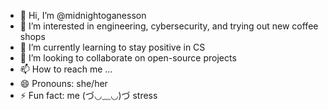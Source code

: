 - 👋 Hi, I’m @midnightoganesson
- 👀 I’m interested in engineering, cybersecurity, and trying out new coffee shops
- 🌱 I’m currently learning to stay positive in CS
- 💞️ I’m looking to collaborate on open-source projects
- 📫 How to reach me ...
- 😄 Pronouns: she/her
- ⚡ Fun fact: me (づ◡﹏◡)づ stress

<!---
midnightoganesson/midnightoganesson is a ✨ special ✨ repository because its `README.md` (this file) appears on your GitHub profile.
You can click the Preview link to take a look at your changes.
--->
